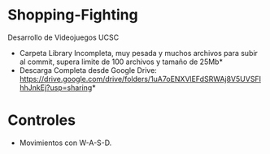 # Shopping-Fighting
Desarrollo de Videojuegos UCSC
* Carpeta Library Incompleta, muy pesada y muchos archivos para subir al commit, supera limite de 100 archivos y tamaño de 25Mb*
* Descarga Completa desde Google Drive: https://drive.google.com/drive/folders/1uA7oENXVlEFdSRWAj8V5UVSFIhhJnkEj?usp=sharing*
# Controles
* Movimientos con W-A-S-D.
